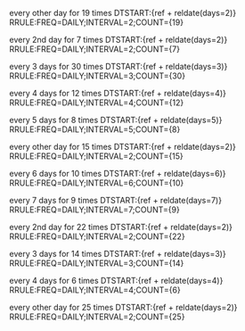every other day for 19 times
DTSTART:{ref + reldate(days=2)}
RRULE:FREQ=DAILY;INTERVAL=2;COUNT={19}

every 2nd day for 7 times
DTSTART:{ref + reldate(days=2)}
RRULE:FREQ=DAILY;INTERVAL=2;COUNT={7}

every 3 days for 30 times
DTSTART:{ref + reldate(days=3)}
RRULE:FREQ=DAILY;INTERVAL=3;COUNT={30}

every 4 days for 12 times
DTSTART:{ref + reldate(days=4)}
RRULE:FREQ=DAILY;INTERVAL=4;COUNT={12}

every 5 days for 8 times
DTSTART:{ref + reldate(days=5)}
RRULE:FREQ=DAILY;INTERVAL=5;COUNT={8}

every other day for 15 times
DTSTART:{ref + reldate(days=2)}
RRULE:FREQ=DAILY;INTERVAL=2;COUNT={15}

every 6 days for 10 times
DTSTART:{ref + reldate(days=6)}
RRULE:FREQ=DAILY;INTERVAL=6;COUNT={10}

every 7 days for 9 times
DTSTART:{ref + reldate(days=7)}
RRULE:FREQ=DAILY;INTERVAL=7;COUNT={9}

every 2nd day for 22 times
DTSTART:{ref + reldate(days=2)}
RRULE:FREQ=DAILY;INTERVAL=2;COUNT={22}

every 3 days for 14 times
DTSTART:{ref + reldate(days=3)}
RRULE:FREQ=DAILY;INTERVAL=3;COUNT={14}

every 4 days for 6 times
DTSTART:{ref + reldate(days=4)}
RRULE:FREQ=DAILY;INTERVAL=4;COUNT={6}

every other day for 25 times
DTSTART:{ref + reldate(days=2)}
RRULE:FREQ=DAILY;INTERVAL=2;COUNT={25}
